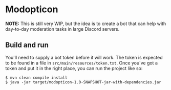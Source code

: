 # Modopticon

**NOTE:** This is still very WIP, but the idea is to create a bot that can help with
day-to-day moderation tasks in large Discord servers.

## Build and run

You'll need to supply a bot token before it will work. The token is expected to be found
in a file in `src/main/resources/token.txt`. Once you've got a token and put it in the
right place, you can run the project like so:

```
$ mvn clean compile install
$ java -jar target/modopticon-1.0-SNAPSHOT-jar-with-dependencies.jar
```